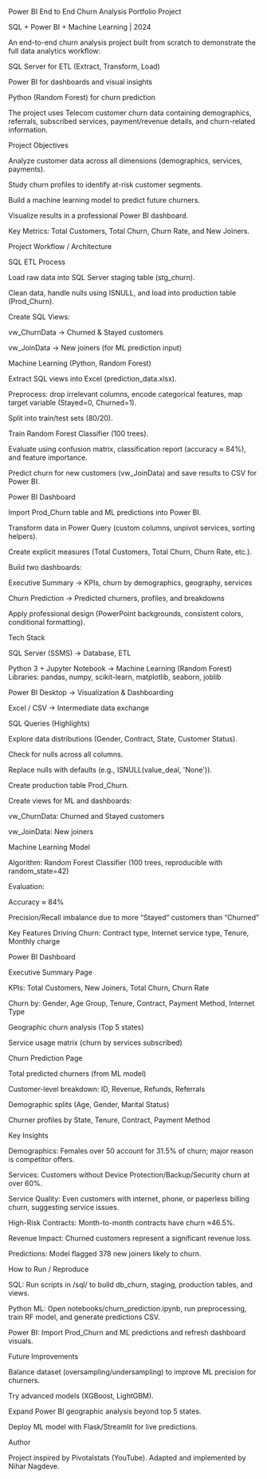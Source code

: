 Power BI End to End Churn Analysis Portfolio Project

SQL + Power BI + Machine Learning | 2024

An end-to-end churn analysis project built from scratch to demonstrate the full data analytics workflow:

SQL Server for ETL (Extract, Transform, Load)

Power BI for dashboards and visual insights

Python (Random Forest) for churn prediction

The project uses Telecom customer churn data containing demographics, referrals, subscribed services, payment/revenue details, and churn-related information.

Project Objectives

Analyze customer data across all dimensions (demographics, services, payments).

Study churn profiles to identify at-risk customer segments.

Build a machine learning model to predict future churners.

Visualize results in a professional Power BI dashboard.

Key Metrics: Total Customers, Total Churn, Churn Rate, and New Joiners.

Project Workflow / Architecture

SQL ETL Process

Load raw data into SQL Server staging table (stg_churn).

Clean data, handle nulls using ISNULL, and load into production table (Prod_Churn).

Create SQL Views:

vw_ChurnData → Churned & Stayed customers

vw_JoinData → New joiners (for ML prediction input)

Machine Learning (Python, Random Forest)

Extract SQL views into Excel (prediction_data.xlsx).

Preprocess: drop irrelevant columns, encode categorical features, map target variable (Stayed=0, Churned=1).

Split into train/test sets (80/20).

Train Random Forest Classifier (100 trees).

Evaluate using confusion matrix, classification report (accuracy ≈ 84%), and feature importance.

Predict churn for new customers (vw_JoinData) and save results to CSV for Power BI.

Power BI Dashboard

Import Prod_Churn table and ML predictions into Power BI.

Transform data in Power Query (custom columns, unpivot services, sorting helpers).

Create explicit measures (Total Customers, Total Churn, Churn Rate, etc.).

Build two dashboards:

Executive Summary → KPIs, churn by demographics, geography, services

Churn Prediction → Predicted churners, profiles, and breakdowns

Apply professional design (PowerPoint backgrounds, consistent colors, conditional formatting).

Tech Stack

SQL Server (SSMS) → Database, ETL

Python 3 + Jupyter Notebook → Machine Learning (Random Forest)
Libraries: pandas, numpy, scikit-learn, matplotlib, seaborn, joblib

Power BI Desktop → Visualization & Dashboarding

Excel / CSV → Intermediate data exchange

SQL Queries (Highlights)

Explore data distributions (Gender, Contract, State, Customer Status).

Check for nulls across all columns.

Replace nulls with defaults (e.g., ISNULL(value_deal, 'None')).

Create production table Prod_Churn.

Create views for ML and dashboards:

vw_ChurnData: Churned and Stayed customers

vw_JoinData: New joiners

Machine Learning Model

Algorithm: Random Forest Classifier (100 trees, reproducible with random_state=42)

Evaluation:

Accuracy ≈ 84%

Precision/Recall imbalance due to more “Stayed” customers than “Churned”

Key Features Driving Churn: Contract type, Internet service type, Tenure, Monthly charge

Power BI Dashboard

Executive Summary Page

KPIs: Total Customers, New Joiners, Total Churn, Churn Rate

Churn by: Gender, Age Group, Tenure, Contract, Payment Method, Internet Type

Geographic churn analysis (Top 5 states)

Service usage matrix (churn by services subscribed)

Churn Prediction Page

Total predicted churners (from ML model)

Customer-level breakdown: ID, Revenue, Refunds, Referrals

Demographic splits (Age, Gender, Marital Status)

Churner profiles by State, Tenure, Contract, Payment Method

Key Insights

Demographics: Females over 50 account for 31.5% of churn; major reason is competitor offers.

Services: Customers without Device Protection/Backup/Security churn at over 60%.

Service Quality: Even customers with internet, phone, or paperless billing churn, suggesting service issues.

High-Risk Contracts: Month-to-month contracts have churn ≈46.5%.

Revenue Impact: Churned customers represent a significant revenue loss.

Predictions: Model flagged 378 new joiners likely to churn.

How to Run / Reproduce

SQL: Run scripts in /sql/ to build db_churn, staging, production tables, and views.

Python ML: Open notebooks/churn_prediction.ipynb, run preprocessing, train RF model, and generate predictions CSV.

Power BI: Import Prod_Churn and ML predictions and refresh dashboard visuals.

Future Improvements

Balance dataset (oversampling/undersampling) to improve ML precision for churners.

Try advanced models (XGBoost, LightGBM).

Expand Power BI geographic analysis beyond top 5 states.

Deploy ML model with Flask/Streamlit for live predictions.

Author

Project inspired by Pivotalstats (YouTube).
Adapted and implemented by Nihar Nagdeve.
